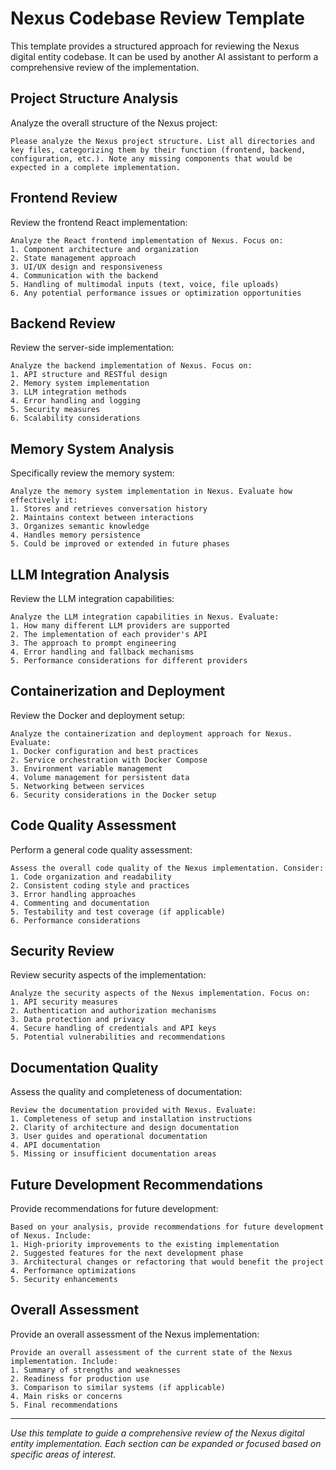 # Nexus Codebase Review Template

This template provides a structured approach for reviewing the Nexus digital entity codebase. It can be used by another AI assistant to perform a comprehensive review of the implementation.

## Project Structure Analysis

Analyze the overall structure of the Nexus project:

```
Please analyze the Nexus project structure. List all directories and key files, categorizing them by their function (frontend, backend, configuration, etc.). Note any missing components that would be expected in a complete implementation.
```

## Frontend Review

Review the frontend React implementation:

```
Analyze the React frontend implementation of Nexus. Focus on:
1. Component architecture and organization
2. State management approach
3. UI/UX design and responsiveness
4. Communication with the backend
5. Handling of multimodal inputs (text, voice, file uploads)
6. Any potential performance issues or optimization opportunities
```

## Backend Review

Review the server-side implementation:

```
Analyze the backend implementation of Nexus. Focus on:
1. API structure and RESTful design
2. Memory system implementation
3. LLM integration methods
4. Error handling and logging
5. Security measures
6. Scalability considerations
```

## Memory System Analysis

Specifically review the memory system:

```
Analyze the memory system implementation in Nexus. Evaluate how effectively it:
1. Stores and retrieves conversation history
2. Maintains context between interactions
3. Organizes semantic knowledge
4. Handles memory persistence
5. Could be improved or extended in future phases
```

## LLM Integration Analysis

Review the LLM integration capabilities:

```
Analyze the LLM integration capabilities in Nexus. Evaluate:
1. How many different LLM providers are supported
2. The implementation of each provider's API
3. The approach to prompt engineering
4. Error handling and fallback mechanisms
5. Performance considerations for different providers
```

## Containerization and Deployment

Review the Docker and deployment setup:

```
Analyze the containerization and deployment approach for Nexus. Evaluate:
1. Docker configuration and best practices
2. Service orchestration with Docker Compose
3. Environment variable management
4. Volume management for persistent data
5. Networking between services
6. Security considerations in the Docker setup
```

## Code Quality Assessment

Perform a general code quality assessment:

```
Assess the overall code quality of the Nexus implementation. Consider:
1. Code organization and readability
2. Consistent coding style and practices
3. Error handling approaches
4. Commenting and documentation
5. Testability and test coverage (if applicable)
6. Performance considerations
```

## Security Review

Review security aspects of the implementation:

```
Analyze the security aspects of the Nexus implementation. Focus on:
1. API security measures
2. Authentication and authorization mechanisms
3. Data protection and privacy
4. Secure handling of credentials and API keys
5. Potential vulnerabilities and recommendations
```

## Documentation Quality

Assess the quality and completeness of documentation:

```
Review the documentation provided with Nexus. Evaluate:
1. Completeness of setup and installation instructions
2. Clarity of architecture and design documentation
3. User guides and operational documentation
4. API documentation
5. Missing or insufficient documentation areas
```

## Future Development Recommendations

Provide recommendations for future development:

```
Based on your analysis, provide recommendations for future development of Nexus. Include:
1. High-priority improvements to the existing implementation
2. Suggested features for the next development phase
3. Architectural changes or refactoring that would benefit the project
4. Performance optimizations
5. Security enhancements
```

## Overall Assessment

Provide an overall assessment of the Nexus implementation:

```
Provide an overall assessment of the current state of the Nexus implementation. Include:
1. Summary of strengths and weaknesses
2. Readiness for production use
3. Comparison to similar systems (if applicable)
4. Main risks or concerns
5. Final recommendations
```

---

*Use this template to guide a comprehensive review of the Nexus digital entity implementation. Each section can be expanded or focused based on specific areas of interest.*
